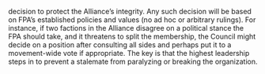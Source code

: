 decision to protect the Alliance’s integrity. Any such decision will be based on FPA’s established policies and values (no ad hoc or arbitrary rulings). For instance, if two factions in the Alliance disagree on a political stance the FPA should take, and it threatens to split the membership, the Council might decide on a position after consulting all sides and perhaps put it to a movement-wide vote if appropriate. The key is that the highest leadership steps in to prevent a stalemate from paralyzing or breaking the organization.